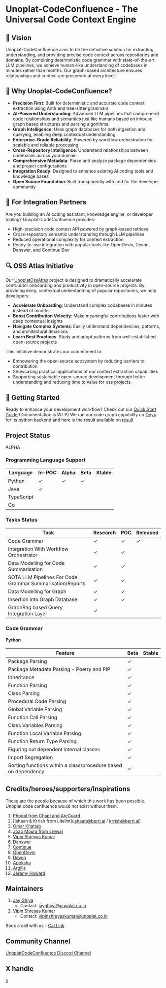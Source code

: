 # Unoplat-CodeConfluence - The Universal Code Context Engine

## 🎯 Vision

Unoplat-CodeConfluence aims to be the definitive solution for extracting, understanding, and providing precise code context across repositories and domains. By combining deterministic code grammar with state-of-the-art LLM pipelines, we achieve human-like understanding of codebases in minutes rather than months. Our graph-based architecture ensures relationships and context are preserved at every level.

## 🌟 Why Unoplat-CodeConfluence?

- **Precision First**: Built for deterministic and accurate code context extraction using Antlr and tree-sitter grammars
- **AI-Powered Understanding**: Advanced LLM pipelines that comprehend code relationships and semantics just like humans based on inhouse graph based structures and parsing algorithms.
- **Graph Intelligence**: Uses graph databases for both ingestion and querying, enabling deep contextual understanding
- **Enterprise-Grade Reliability**: Powered by workflow orchestration for scalable and reliable processing
- **Cross-Repository Intelligence**: Understand relationships between codebases across your domain
- **Comprehensive Metadata**: Parse and analyze package dependencies and project configurations
- **Integration Ready**: Designed to enhance existing AI coding tools and knowledge bases
- **Open Source Foundation**: Built transparently with and for the developer community


## 🤝 For Integration Partners

Are you building an AI coding assistant, knowledge engine, or developer tooling? Unoplat-CodeConfluence provides:

- High-precision code context API powered by graph-based retrieval
- Cross-repository semantic understanding through LLM pipelines
- Reduced operational complexity for context extraction
- Ready-to-use integration with popular tools like OpenDevin, Devon, Danswer, and Continue Dev

## 🔍 OSS Atlas Initiative

Our [UnoplatOssAtlas](https://github.com/unoplat/unoplat-oss-atlas/tree/main) project is designed to dramatically accelerate contributor onboarding and productivity in open-source projects. By providing deep, contextual understanding of popular repositories, we help developers:

- **Accelerate Onboarding**: Understand complex codebases in minutes instead of months
- **Boost Contribution Velocity**: Make meaningful contributions faster with deep contextual insights
- **Navigate Complex Systems**: Easily understand dependencies, patterns, and architectural decisions
- **Learn Best Practices**: Study and adopt patterns from well-established open-source projects

This initiative demonstrates our commitment to:

- Empowering the open-source ecosystem by reducing barriers to contribution
- Showcasing practical applications of our context extraction capabilities
- Supporting sustainable open-source development through better understanding and reducing time to value for oss projects.

## 🚀 Getting Started

Ready to enhance your development workflow? 
Check out our [Quick Start Guide](https://unoplat.github.io/unoplat-code-confluence/docs/quickstart/how-to-run) (Documentation is W.I.P)
We ran our code graph capability on [Onyx](https://github.com/onyx-dot-app/onyx) for its python backend and here is the result available on 
[result](https://github.com/unoplat/unoplat-oss-atlas/blob/main/danswer/onyx_code_grammar_graph.json) 

## Project Status

ALPHA

### Programming Language Support

| Language | In-POC | Alpha | Beta | Stable |
|----------|---------|-------|------|---------|
| Python   | ✓       | ✓     | ✓    |         |
| Java     | ✓       |       |      |         |
| TypeScript |       |       |      |         |
| Go       |       |       |      |         |

### Tasks Status

| Task                                  | Research | POC | Released |
|---------------------------------------|----------|-----|----------|
| Code Grammar                          | ✓        | ✓   | ✓        |
| Integration With Workflow Orchestrator | ✓        | ✓   |          |
| Data Modelling for Code Summarisation | ✓        | ✓   |          |
| SOTA LLM Pipelines For Code Grammar Summarisation/Reports       | ✓        | ✓   |          |
| Data Modelling for Graph             | ✓        | ✓   |          |
| Insertion into Graph Database                   | ✓        | ✓   |          |
| GraphRag based Query Integration Layer                  | ✓        |    |          |


### Code Grammar

#### Python

| Feature                          | Beta | Stable |
|----------------------------------|------|---------|
| Package Parsing                  | ✓    |        |
| Package Metadata Parsing - Poetry and PIP | ✓    |        |
| Inheritance                      | ✓    |        |
| Function Parsing                 | ✓    |        |
| Class Parsing                    | ✓    |        |
| Procedural Code Parsing          | ✓    |        |
| Global Variable Parsing          | ✓    |        |
| Function Call Parsing            | ✓    |        |
| Class Variables Parsing          | ✓    |        |
| Function Local Variable Parsing  | ✓    |        |
| Function Return Type Parsing     | ✓    |        |
| Figuring out dependent internal classes | ✓    |        |
| Import Segregation              | ✓    |        |
| Sorting functions within a class/procedure based on dependency | ✓    |        |

## Credits/heroes/supporters/Inspirations

These are the people because of which this work has been possible. Unoplat code confluence would not exist without them.
1. [Phodal from Chapi and ArcGuard](https://github.com/phodal)
2. [Ishaan & Krrish from Litellm](ishaan@berri.ai / krrish@berri.ai)
3. [Omar Khattab](https://omarkhattab.com/)
3. [Joao Moura from crewai](https://github.com/joaomdmoura)
4. [Vipin Shreyas Kumar](https://github.com/vipinshreyaskumar)
5. [Danswer](https://www.danswer.ai/)
6. [Continue](https://www.continue.dev/)
7. [OpenDevin](https://github.com/OpenDevin/OpenDevin)
8. [Devon](https://github.com/entropy-research/Devon)
7. [Apeksha](https://github.com/apekshamehta)
8. [Argilla](https://argilla.io/)
9. [Jeremy Howard](https://www.linkedin.com/in/howardjeremy)

## Maintainers

1. [Jay Ghiya](https://github.com/JayGhiya)
    - Contact: jayghiya@unoplat.co.in
2. [Vipin Shreyas Kumar](https://github.com/vipinshreyaskumar)
    - Contact: vipinshreyaskumar@unoplat.co.in
  
Book a call with us - [Cal Link](https://cal.com/jay-ghiya/15min)
  
## Community Channel

[UnoplatCodeConfluence Discord Channel](https://discord.com/channels/1131597983058755675/1169968780953260106) 
  
## X handle
[x](https://x.com/unoplatio)

